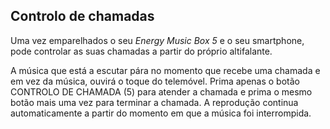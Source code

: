 ## Controlo de chamadas

Uma vez emparelhados o seu *Energy Music Box 5* e o seu smartphone, pode controlar as suas chamadas a partir do próprio altifalante.

A música que está a escutar pára no momento que recebe uma chamada e em vez da música, ouvirá o toque do telemóvel. Prima apenas o botão CONTROLO DE CHAMADA (5) para atender a chamada e prima o mesmo botão mais uma vez para terminar a chamada. A reprodução continua automaticamente a partir do momento em que a música foi interrompida.
